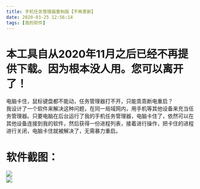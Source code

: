 ```yaml
---
title: 手机任务管理器重制版【不再更新】
date: 2020-03-25 12:56:14
tags: [我的软件]
---
```


# 本工具自从2020年11月之后已经不再提供下载。因为根本没人用。您可以离开了！

电脑卡住，鼠标键盘都不能动，任务管理器打不开，只能乖乖断电重启？  
我设计了一个软件来解决这种问题，在同一局域网内，用手机等其他设备来充当任务管理器。只要电脑在后台运行了我的手机任务管理器，电脑卡住了，依然可以在其他设备连接到我的软件，然后获得一份进程列表，接着进行操作，把卡住的进程进行关闭，电脑卡住就被解决了，无需暴力重启。  

# 软件截图：  
![](https://s1.ax1x.com/2020/03/25/8X5N36.png)    
![](https://s1.ax1x.com/2020/03/25/8X5g8P.png)    
